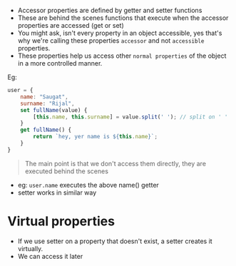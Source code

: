- Accessor properties are defined by getter and setter functions
- These are behind the scenes functions that execute when the accessor properties are accessed (get or set)
- You might ask, isn't every property in an object accessible, yes that's why we're calling these properties `accessor` and not `accessible` properties.
- These properties help us access other `normal properties` of the object in a more controlled manner.

Eg: 
```js
user = {
    name: "Saugat",
    surname: "Rijal",
    set fullName(value) {
        [this.name, this.surname] = value.split(' '); // split on ' ' 
    }
    get fullName() {
        return `hey, yer name is ${this.name}`;
    }
}
```

> The main point is that we don't access them directly, they are executed behind the scenes

- eg: `user.name` executes the above name() getter
- setter works in similar way


# Virtual properties
- If we use setter on a property that doesn't exist, a setter creates it virtually.
- We can access it later